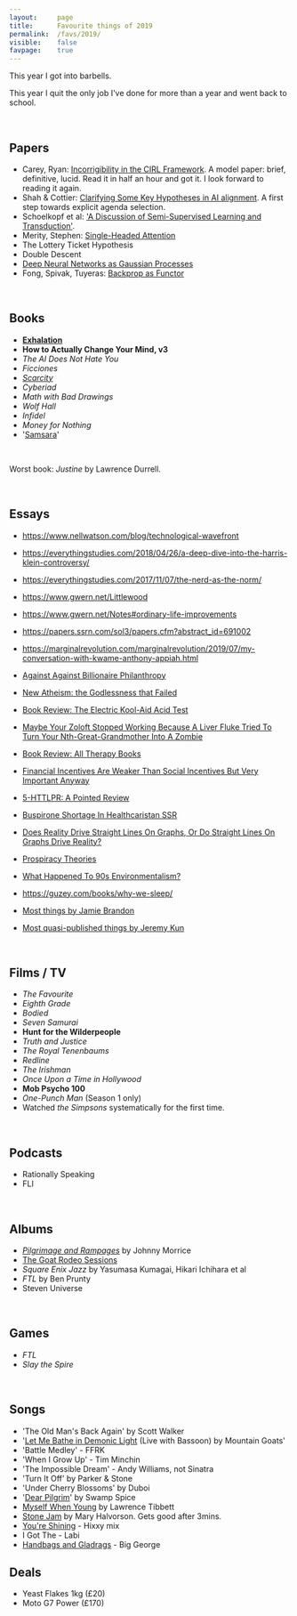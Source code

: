 ```yaml
---
layout:     page
title:      Favourite things of 2019
permalink:  /favs/2019/
visible:    false
favpage:	true
---
```


This year I got into barbells.

This year I quit the only job I've done for more than a year and went back to school.

<br>

## Papers

* Carey, Ryan: [Incorrigibility in the CIRL Framework](https://arxiv.org/abs/1709.06275). A model paper: brief, definitive, lucid. Read it in half an hour and got it. I look forward to reading it again.
* Shah & Cottier: [Clarifying Some Key Hypotheses in AI alignment](https://www.alignmentforum.org/posts/mJ5oNYnkYrd4sD5uE/clarifying-some-key-hypotheses-in-ai-alignment). A first step towards explicit agenda selection.
* Schoelkopf et al: ['A Discussion of Semi-Supervised Learning and Transduction'](http://www.acad.bg/ebook/ml/MITPress-%20SemiSupervised%20Learning.pdf).
* Merity, Stephen: [Single-Headed Attention](https://arxiv.org/pdf/1911.11423.pdf)
* The Lottery Ticket Hypothesis
* Double Descent
* [Deep Neural Networks as Gaussian Processes](https://arxiv.org/abs/1711.00165)
* Fong, Spivak, Tuyeras: [Backprop as Functor](https://arxiv.org/abs/1711.10455)

<br>

## Books

* **[Exhalation](https://www.goodreads.com/review/show/2831553587?book_show_action=true)**
* **How to Actually Change Your Mind, v3**
* _The AI Does Not Hate You_
* _Ficciones_
* _[Scarcity](https://www.goodreads.com/review/show/2785735820?book_show_action=true)_
* _Cyberiad_
* _Math with Bad Drawings_
* _Wolf Hall_
* _Infidel_
* _Money for Nothing_
* '[Samsara](https://slatestarcodex.com/2019/11/04/samsara/)'

<br>

Worst book: _Justine_ by Lawrence Durrell.

<br>

## Essays

* https://www.nellwatson.com/blog/technological-wavefront
* https://everythingstudies.com/2018/04/26/a-deep-dive-into-the-harris-klein-controversy/
* https://everythingstudies.com/2017/11/07/the-nerd-as-the-norm/
* https://www.gwern.net/Littlewood
* https://www.gwern.net/Notes#ordinary-life-improvements
* https://papers.ssrn.com/sol3/papers.cfm?abstract_id=691002
* https://marginalrevolution.com/marginalrevolution/2019/07/my-conversation-with-kwame-anthony-appiah.html
* [Against Against Billionaire Philanthropy](https://slatestarcodex.com/2019/07/29/against-against-billionaire-philanthropy/)
* [New Atheism: the Godlessness that Failed](https://slatestarcodex.com/2019/10/30/new-atheism-the-godlessness-that-failed/)
* [Book Review: The Electric Kool-Aid Acid Test](https://slatestarcodex.com/2019/07/23/book-review-the-electric-kool-aid-acid-test/)
* [Maybe Your Zoloft Stopped Working Because A Liver Fluke Tried To Turn Your Nth-Great-Grandmother Into A Zombie](https://slatestarcodex.com/2019/08/19/maybe-your-zoloft-stopped-working-because-a-liver-fluke-tried-to-turn-your-nth-great-grandmother-into-a-zombie/)
* [Book Review: All Therapy Books](https://slatestarcodex.com/2019/11/20/book-review-all-therapy-books/)
* [Financial Incentives Are Weaker Than Social Incentives But Very Important Anyway](https://slatestarcodex.com/2019/10/28/financial-incentives-are-weaker-than-social-incentives-but-very-important-anyway/)

* [5-HTTLPR: A Pointed Review](https://slatestarcodex.com/2019/05/07/5-httlpr-a-pointed-review/)
* [Buspirone Shortage In Healthcaristan SSR](https://slatestarcodex.com/2019/04/30/buspirone-shortage-in-healthcaristan-ssr/)
* [Does Reality Drive Straight Lines On Graphs, Or Do Straight Lines On Graphs Drive Reality?](https://slatestarcodex.com/2019/03/13/does-reality-drive-straight-lines-on-graphs-or-do-straight-lines-on-graphs-drive-reality/)
* [Prospiracy Theories](https://slatestarcodex.com/2019/03/04/prospiracy-theories/)
* [What Happened To 90s Environmentalism?](https://slatestarcodex.com/2019/01/01/what-happened-to-90s-environmentalism/)
* https://guzey.com/books/why-we-sleep/
* [Most things by Jamie Brandon](https://scattered-thoughts.net/writing/humans-should-learn-maths/)
* [Most quasi-published things by Jeremy Kun](https://github.com/j2kun/general-audience-math-essays)

<br>

## Films / TV

* _The Favourite_
* _Eighth Grade_
* _Bodied_
* _Seven Samurai_
* **Hunt for the Wilderpeople**
* _Truth and Justice_
* _The Royal Tenenbaums_
* _Redline_
* _The Irishman_
* _Once Upon a Time in Hollywood_
* **Mob Psycho 100**
* _One-Punch Man_ (Season 1 only)
* Watched _the Simpsons_ systematically for the first time.

<br>

## Podcasts

* Rationally Speaking
* FLI

<br>

## Albums

* _[Pilgrimage and Rampages](https://swampspice.bandcamp.com/album/pilgrimage-and-rampages)_ by Johnny Morrice
* [The Goat Rodeo Sessions](https://www.youtube.com/watch?v=O7EcT5YzKhQ)
* _Square Enix Jazz_ by Yasumasa Kumagai, Hikari Ichihara et al
* _FTL_ by Ben Prunty
* Steven Universe

<br>

## Games

* _FTL_
* _Slay the Spire_

<br>

## Songs

* 'The Old Man's Back Again' by Scott Walker
* '[Let Me Bathe in Demonic Light](https://youtu.be/rbiBcDZGXQw?t=147) (Live with Bassoon) by Mountain Goats'
* 'Battle Medley' - FFRK 
* 'When I Grow Up' - Tim Minchin
* 'The Impossible Dream' - Andy Williams, not Sinatra
* 'Turn It Off' by Parker & Stone
* 'Under Cherry Blossoms' by Duboi
* '[Dear Pilgrim](https://soundcloud.com/swamp-spice/dear-pilgrim)' by Swamp Spice
* [Myself When Young](https://www.youtube.com/watch?v=I6-vGHVWEuE) by Lawrence Tibbett 
* [Stone Jam](https://youtu.be/3RY6snOkdsw?t=58) by Mary Halvorson. Gets good after 3mins.
* [You're Shining](https://www.youtube.com/watch?v=eldyDdqPoJk) - Hixxy mix
* I Got The - Labi
* [Handbags and Gladrags](https://www.youtube.com/watch?v=pHXfU2rx_jg) - Big George


## Deals

* Yeast Flakes 1kg (£20)
* Moto G7 Power (£170)